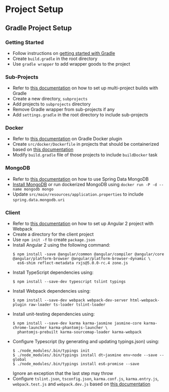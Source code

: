 # Project Setup

## Gradle Project Setup
### Getting Started
* Follow instructions on [getting started with Gradle](https://spring.io/guides/gs/gradle/)
* Create `build.gradle` in the root directory
* Use `gradle wrapper` to add wrapper goods to the project

### Sub-Projects
* Refer to [this documentation](https://docs.gradle.org/current/userguide/multi_project_builds.html) on how to set up multi-project builds with Gradle
* Create a new directory, `subprojects`
* Add projects to `subprojects` directory
* Remove Gradle wrapper from sub-projects if any
* Add `settings.gradle` in the root directory to include sub-projects

### Docker
* Refer to [this documentation](https://github.com/Transmode/gradle-docker) on Gradle Docker plugin
* Create `src/docker/Dockerfile` in projects that should be containerized based on [this documentation](https://spring.io/guides/gs/spring-boot-docker/)
* Modify `build.gradle` file of those projects to include `buildDocker` task

### MongoDB
* Refer to [this documentation](http://docs.spring.io/spring-data/mongodb/docs/current/reference/html/) on how to use Spring Data MongoDB
* [Install MongoDB](https://docs.mongodb.com/manual/administration/install-community/) or run dockerized MongoDB using `docker run -P -d --name mongodb mongo`
* Update `src/main/resources/application.properties` to include `spring.data.mongodb.uri`

### Client
* Refer to [this documentation](https://semaphoreci.com/community/tutorials/setting-up-angular-2-with-webpack) on how to set up Angular 2 project with Webpack
* Create a directory for the client project
* Use `npm init -f` to create `package.json`
* Install Angular 2 using the following command:
    ```
    $ npm install -save @angular/common @angular/compiler @angular/core @angular/platform-browser @angular/platform-browser-dynamic \
      es6-shim reflect-metadata rxjs@5.0.0-rc.4 zone.js
    
    ```
* Install TypeScript dependencies using:
    ```
    $ npm install --save-dev typescript tslint typings
    ```
* Install Webpack dependencies using:
    ```
    $ npm install --save-dev webpack webpack-dev-server html-webpack-plugin raw-loader ts-loader tslint-loader
    ```
* Install unit-testing dependencies using:
    ```
    $ npm install --save-dev karma karma-jasmine jasmine-core karma-chrome-launcher karma-phantomjs-launcher \
      phantomjs-prebuilt karma-sourcemap-loader karma-webpack
    ```
* Configure Typescript (by generating and updating typings.json) using:
    ```
    $ ./node_modules/.bin/typings init
    $ ./node_modules/.bin/typings install dt~jasmine env~node --save --global
    $ ./node_modules/.bin/typings install es6-promise --save
    ```
    Ignore an exception that the last step may throw
* Configure `tslint.json`, `tsconfig.json`, `karma.conf.js`, `karma.entry.js`, `webpack.test.js` and `webpack.dev.js` based on [this documentation](https://semaphoreci.com/community/tutorials/setting-up-angular-2-with-webpack)

    
